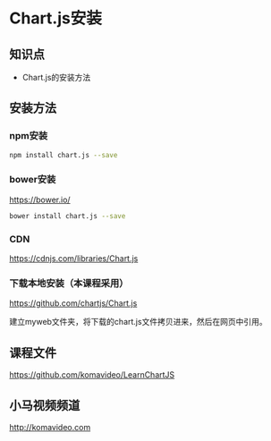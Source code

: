 Chart.js安装
=============

## 知识点

* Chart.js的安装方法

## 安装方法

### npm安装

~~~bash
npm install chart.js --save
~~~

### bower安装

https://bower.io/

~~~bash
bower install chart.js --save
~~~

### CDN

https://cdnjs.com/libraries/Chart.js

### 下载本地安装（本课程采用）

https://github.com/chartjs/Chart.js

建立myweb文件夹，将下载的chart.js文件拷贝进来，然后在网页中引用。

## 课程文件

https://github.com/komavideo/LearnChartJS

## 小马视频频道

http://komavideo.com
